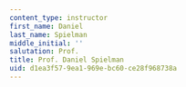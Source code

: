 ```yaml
---
content_type: instructor
first_name: Daniel
last_name: Spielman
middle_initial: ''
salutation: Prof.
title: Prof. Daniel Spielman
uid: d1ea3f57-9ea1-969e-bc60-ce28f968738a
---
```

